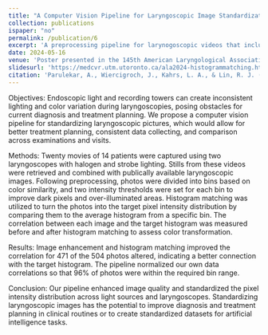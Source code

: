 ```yaml
---
title: "A Computer Vision Pipeline for Laryngoscopic Image Standardization through Histogram Matching"
collection: publications
ispaper: "no"
permalink: /publication/6
excerpt: 'A preprocessing pipeline for larynogoscopic videos that includes removal of unusable frames, illumination correction, specularity removal and finally color transfer to a target intensity distribution.'
date: 2024-05-16
venue: 'Poster presented in the 145th American Laryngological Association meet (COSM), Chicago'
slidesurl: 'https://medcvr.utm.utoronto.ca/ala2024-histogrammatching.html'
citation: 'Parulekar, A., Wiercigroch, J., Kahrs, L. A., & Lin, R. J. (2024). A Computer Vision Pipeline for Laryngoscopic Image Standardization through Histogram Matching.'
---
```


Objectives: Endoscopic light and recording towers can create inconsistent lighting and color variation during laryngoscopies, posing obstacles for current diagnosis and treatment planning. We propose a computer vision pipeline for standardizing laryngoscopic pictures, which would allow for better treatment planning, consistent data collecting, and comparison across examinations and visits. 

Methods: Twenty movies of 14 patients were captured using two laryngoscopes with halogen and strobe lighting. Stills from these videos were retrieved and combined with publically available laryngoscopic images. Following preprocessing, photos were divided into bins based on color similarity, and two intensity thresholds were set for each bin to improve dark pixels and over-illuminated areas. Histogram matching was utilized to turn the photos into the target pixel intensity distribution by comparing them to the average histogram from a specific bin. The correlation between each image and the target histogram was measured before and after histogram matching to assess color transformation. 

Results: Image enhancement and histogram matching improved the correlation for 471 of the 504 photos altered, indicating a better connection with the target histogram. The pipeline normalized our own data correlations so that 96% of photos were within the required bin range. 

Conclusion: Our pipeline enhanced image quality and standardized the pixel intensity distribution across light sources and laryngoscopes. Standardizing laryngoscopic images has the potential to improve diagnosis and treatment planning in clinical routines or to create standardized datasets for artificial intelligence tasks. 
